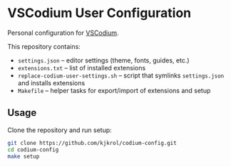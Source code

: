 # VSCodium User Configuration

Personal configuration for [VSCodium](https://vscodium.com/).

This repository contains:
- `settings.json` – editor settings (theme, fonts, guides, etc.)
- `extensions.txt` – list of installed extensions
- `replace-codium-user-settings.sh` – script that symlinks `settings.json` and installs extensions
- `Makefile` – helper tasks for export/import of extensions and setup

## Usage

Clone the repository and run setup:

```bash
git clone https://github.com/kjkrol/codium-config.git
cd codium-config
make setup

